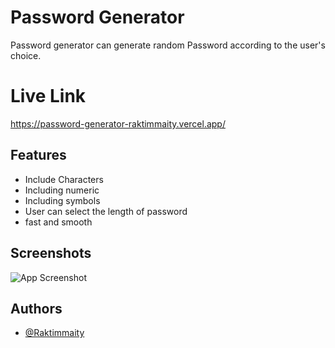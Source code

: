 
# Password Generator

Password generator can generate random Password according to the user's choice.

# Live Link

https://password-generator-raktimmaity.vercel.app/

## Features

- Include Characters
- Including numeric
- Including symbols
- User can select the length of password
- fast and smooth


## Screenshots

![App Screenshot](https://via.placeholder.com/468x300?text=App+Screenshot+Here)


## Authors

- [@Raktimmaity](https://github.com/Raktimmaity)

